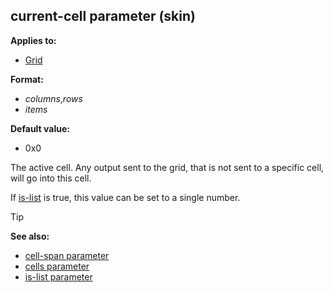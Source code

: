 ## current-cell parameter (skin)


**Applies to:**
+   [Grid](/ref/skin/control/grid.md) 

**Format:**
+   *columns*,*rows*
+   *items*

**Default value:**
+   0x0


The active cell. Any output sent to the grid, that is not sent
to a specific cell, will go into this cell. 

If
[is-list](/ref/skin/param/is-list.md) is true, this value can be
set to a single number.

> [!TIP] 
> **See also:**
> +   [cell-span parameter](/ref/skin/param/cell-span.md) 
> +   [cells parameter](/ref/skin/param/cells.md) 
> +   [is-list parameter](/ref/skin/param/is-list.md) 